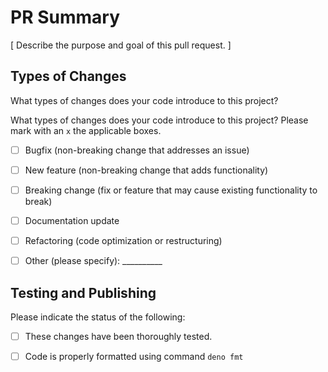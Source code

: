# PR Summary

[ Describe the purpose and goal of this pull request. ]

## Types of Changes

What types of changes does your code introduce to this project?

What types of changes does your code introduce to this project? Please mark with
an `x` the applicable boxes.

- [ ] Bugfix (non-breaking change that addresses an issue)

- [ ] New feature (non-breaking change that adds functionality)

- [ ] Breaking change (fix or feature that may cause existing functionality to
      break)

- [ ] Documentation update

- [ ] Refactoring (code optimization or restructuring)

- [ ] Other (please specify): __________

## Testing and Publishing

Please indicate the status of the following:

- [ ] These changes have been thoroughly tested.

- [ ] Code is properly formatted using command `deno fmt`
